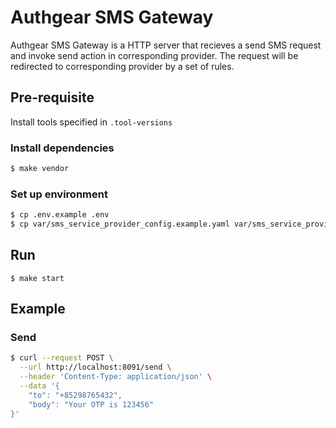 # Authgear SMS Gateway

Authgear SMS Gateway is a HTTP server that recieves a send SMS request and invoke send action in corresponding provider.
The request will be redirected to corresponding provider by a set of rules.

## Pre-requisite

Install tools specified in `.tool-versions`

### Install dependencies

```sh
$ make vendor
```

### Set up environment

```sh
$ cp .env.example .env
$ cp var/sms_service_provider_config.example.yaml var/sms_service_provider_config.yaml
```

## Run

```
$ make start
```

## Example

### Send

```sh
$ curl --request POST \
  --url http://localhost:8091/send \
  --header 'Content-Type: application/json' \
  --data '{
    "to": "+85298765432",
    "body": "Your OTP is 123456"
}'
```

